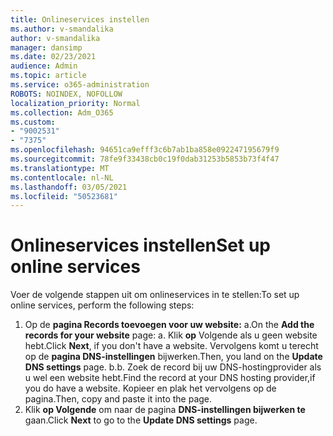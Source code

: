 ```yaml
---
title: Onlineservices instellen
ms.author: v-smandalika
author: v-smandalika
manager: dansimp
ms.date: 02/23/2021
audience: Admin
ms.topic: article
ms.service: o365-administration
ROBOTS: NOINDEX, NOFOLLOW
localization_priority: Normal
ms.collection: Adm_O365
ms.custom:
- "9002531"
- "7375"
ms.openlocfilehash: 94651ca9efff3c6b7ab1ba858e092247195679f9
ms.sourcegitcommit: 78fe9f33438cb0c19f0dab31253b5853b73f4f47
ms.translationtype: MT
ms.contentlocale: nl-NL
ms.lasthandoff: 03/05/2021
ms.locfileid: "50523681"
---
```

# <a name="set-up-online-services"></a><span data-ttu-id="6f96f-102">Onlineservices instellen</span><span class="sxs-lookup"><span data-stu-id="6f96f-102">Set up online services</span></span>

<span data-ttu-id="6f96f-103">Voer de volgende stappen uit om onlineservices in te stellen:</span><span class="sxs-lookup"><span data-stu-id="6f96f-103">To set up online services, perform the following steps:</span></span>

1. <span data-ttu-id="6f96f-104">Op de **pagina Records toevoegen voor uw website:** a.</span><span class="sxs-lookup"><span data-stu-id="6f96f-104">On the **Add the records for your website** page: a.</span></span> <span data-ttu-id="6f96f-105">Klik **op** Volgende als u geen website hebt.</span><span class="sxs-lookup"><span data-stu-id="6f96f-105">Click **Next**, if you don't have a website.</span></span> <span data-ttu-id="6f96f-106">Vervolgens komt u terecht op de **pagina DNS-instellingen** bijwerken.</span><span class="sxs-lookup"><span data-stu-id="6f96f-106">Then, you land on the **Update DNS settings** page.</span></span>
    <span data-ttu-id="6f96f-107">b.</span><span class="sxs-lookup"><span data-stu-id="6f96f-107">b.</span></span> <span data-ttu-id="6f96f-108">Zoek de record bij uw DNS-hostingprovider als u wel een website hebt.</span><span class="sxs-lookup"><span data-stu-id="6f96f-108">Find the record at your DNS hosting provider,if you do have a website.</span></span> <span data-ttu-id="6f96f-109">Kopieer en plak het vervolgens op de pagina.</span><span class="sxs-lookup"><span data-stu-id="6f96f-109">Then, copy and paste it into the page.</span></span>
2. <span data-ttu-id="6f96f-110">Klik **op Volgende** om naar de pagina **DNS-instellingen bijwerken te** gaan.</span><span class="sxs-lookup"><span data-stu-id="6f96f-110">Click **Next** to go to the **Update DNS settings** page.</span></span>